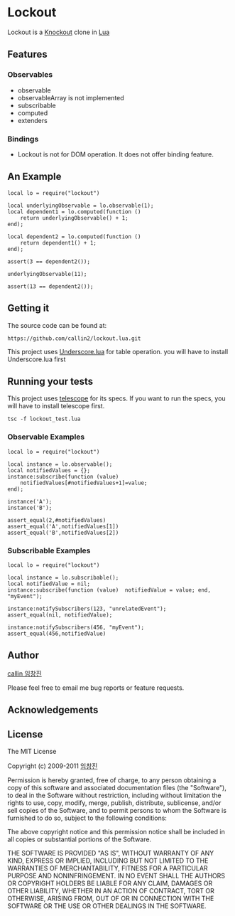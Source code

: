 # Lockout

Lockout is a [Knockout](http://knockoutjs.com/) clone in [Lua](http://www.lua.org/)

## Features

### Observables
* observable
* observableArray is not implemented
* subscribable
* computed
* extenders

### Bindings
* Lockout is not for DOM operation. It does not offer binding feature.

## An Example
	local lo = require("lockout")
	
    local underlyingObservable = lo.observable(1);
    local dependent1 = lo.computed(function ()
		return underlyingObservable() + 1;
	end);
	
    local dependent2 = lo.computed(function ()
		return dependent1() + 1;
	end);

    assert(3 == dependent2());

    underlyingObservable(11);

    assert(13 == dependent2());

## Getting it

The source code can be found at:

	https://github.com/callin2/lockout.lua.git
	
This project uses [Underscore.lua](http://mirven.github.com/underscore.lua/) for table operation. you will have to install Underscore.lua first

## Running your tests
This project uses [telescope](https://github.com/norman/telescope) for its specs. If you want to run the specs, you will have to install telescope first.

    tsc -f lockout_test.lua

### Observable Examples
	local lo = require("lockout")
	
	local instance = lo.observable();
    local notifiedValues = {};
    instance:subscribe(function (value)
        notifiedValues[#notifiedValues+1]=value;
    end);

    instance('A');
    instance('B');

    assert_equal(2,#notifiedValues)
    assert_equal('A',notifiedValues[1])
    assert_equal('B',notifiedValues[2])

### Subscribable Examples
	local lo = require("lockout")

	local instance = lo.subscribable();
    local notifiedValue = nil;
    instance:subscribe(function (value)  notifiedValue = value; end, "myEvent");

    instance:notifySubscribers(123, "unrelatedEvent");
    assert_equal(nil, notifiedValue);

    instance:notifySubscribers(456, "myEvent");
    assert_equal(456,notifiedValue)


## Author

[callin 임창진](mailto:callin2@gmail.com)

Please feel free to email me bug reports or feature requests.

## Acknowledgements


## License ##

The MIT License

Copyright (c) 2009-2011 [임창진](mailto:callin2@gmail.com)

Permission is hereby granted, free of charge, to any person obtaining a copy of
this software and associated documentation files (the "Software"), to deal in
the Software without restriction, including without limitation the rights to
use, copy, modify, merge, publish, distribute, sublicense, and/or sell copies
of the Software, and to permit persons to whom the Software is furnished to do
so, subject to the following conditions:

The above copyright notice and this permission notice shall be included in all
copies or substantial portions of the Software.

THE SOFTWARE IS PROVIDED "AS IS", WITHOUT WARRANTY OF ANY KIND, EXPRESS OR
IMPLIED, INCLUDING BUT NOT LIMITED TO THE WARRANTIES OF MERCHANTABILITY,
FITNESS FOR A PARTICULAR PURPOSE AND NONINFRINGEMENT. IN NO EVENT SHALL THE
AUTHORS OR COPYRIGHT HOLDERS BE LIABLE FOR ANY CLAIM, DAMAGES OR OTHER
LIABILITY, WHETHER IN AN ACTION OF CONTRACT, TORT OR OTHERWISE, ARISING FROM,
OUT OF OR IN CONNECTION WITH THE SOFTWARE OR THE USE OR OTHER DEALINGS IN THE
SOFTWARE.